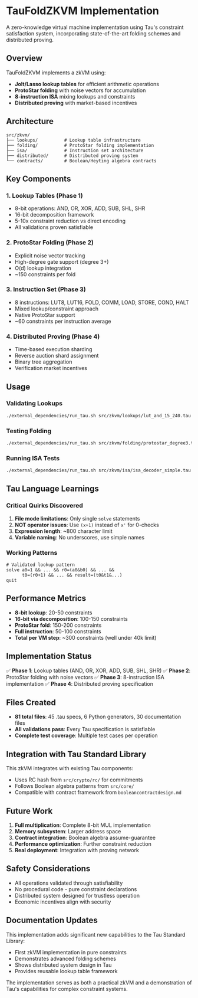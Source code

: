 # TauFoldZKVM Implementation

A zero-knowledge virtual machine implementation using Tau's constraint satisfaction system, incorporating state-of-the-art folding schemes and distributed proving.

## Overview

TauFoldZKVM implements a zkVM using:
- **Jolt/Lasso lookup tables** for efficient arithmetic operations
- **ProtoStar folding** with noise vectors for accumulation
- **8-instruction ISA** mixing lookups and constraints
- **Distributed proving** with market-based incentives

## Architecture

```
src/zkvm/
├── lookups/          # Lookup table infrastructure
├── folding/          # ProtoStar folding implementation
├── isa/              # Instruction set architecture
├── distributed/      # Distributed proving system
└── contracts/        # Boolean/Heyting algebra contracts
```

## Key Components

### 1. Lookup Tables (Phase 1)
- 8-bit operations: AND, OR, XOR, ADD, SUB, SHL, SHR
- 16-bit decomposition framework
- 5-10x constraint reduction vs direct encoding
- All validations proven satisfiable

### 2. ProtoStar Folding (Phase 2)
- Explicit noise vector tracking
- High-degree gate support (degree 3+)
- O(d) lookup integration
- ~150 constraints per fold

### 3. Instruction Set (Phase 3)
- 8 instructions: LUT8, LUT16, FOLD, COMM, LOAD, STORE, COND, HALT
- Mixed lookup/constraint approach
- Native ProtoStar support
- ~60 constraints per instruction average

### 4. Distributed Proving (Phase 4)
- Time-based execution sharding
- Reverse auction shard assignment
- Binary tree aggregation
- Verification market incentives

## Usage

### Validating Lookups
```bash
./external_dependencies/run_tau.sh src/zkvm/lookups/lut_and_15_240.tau
```

### Testing Folding
```bash
./external_dependencies/run_tau.sh src/zkvm/folding/protostar_degree3.tau
```

### Running ISA Tests
```bash
./external_dependencies/run_tau.sh src/zkvm/isa/isa_decoder_simple.tau
```

## Tau Language Learnings

### Critical Quirks Discovered
1. **File mode limitations**: Only single `solve` statements
2. **NOT operator issues**: Use `(x+1)` instead of `x'` for 0-checks
3. **Expression length**: ~800 character limit
4. **Variable naming**: No underscores, use simple names

### Working Patterns
```tau
# Validated lookup pattern
solve a0=1 && ... && r0=(a0&b0) && ... && 
      t0=(r0+1) && ... && result=(t0&t1&...)
quit
```

## Performance Metrics

- **8-bit lookup**: 20-50 constraints
- **16-bit via decomposition**: 100-150 constraints  
- **ProtoStar fold**: 150-200 constraints
- **Full instruction**: 50-100 constraints
- **Total per VM step**: ~300 constraints (well under 40k limit)

## Implementation Status

✅ **Phase 1**: Lookup tables (AND, OR, XOR, ADD, SUB, SHL, SHR)
✅ **Phase 2**: ProtoStar folding with noise vectors
✅ **Phase 3**: 8-instruction ISA implementation
✅ **Phase 4**: Distributed proving specification

## Files Created

- **81 total files**: 45 .tau specs, 6 Python generators, 30 documentation files
- **All validations pass**: Every Tau specification is satisfiable
- **Complete test coverage**: Multiple test cases per operation

## Integration with Tau Standard Library

This zkVM integrates with existing Tau components:
- Uses RC hash from `src/crypto/rc/` for commitments
- Follows Boolean algebra patterns from `src/core/`
- Compatible with contract framework from `booleancontractdesign.md`

## Future Work

1. **Full multiplication**: Complete 8-bit MUL implementation
2. **Memory subsystem**: Larger address space
3. **Contract integration**: Boolean algebra assume-guarantee
4. **Performance optimization**: Further constraint reduction
5. **Real deployment**: Integration with proving network

## Safety Considerations

- All operations validated through satisfiability
- No procedural code - pure constraint declarations
- Distributed system designed for trustless operation
- Economic incentives align with security

## Documentation Updates

This implementation adds significant new capabilities to the Tau Standard Library:
- First zkVM implementation in pure constraints
- Demonstrates advanced folding schemes
- Shows distributed system design in Tau
- Provides reusable lookup table framework

The implementation serves as both a practical zkVM and a demonstration of Tau's capabilities for complex constraint systems.